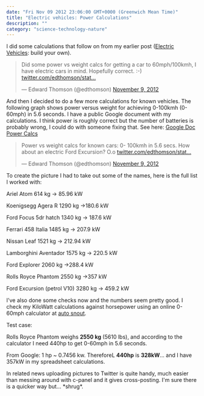 ```yaml
---
date: "Fri Nov 09 2012 23:06:00 GMT+0000 (Greenwich Mean Time)"
title: "Electric vehicles: Power Calculations"
description: ""
category: "science-technology-nature"
---
```

I did some calculations that follow on from my earlier post ([Electric Vehicles](/thoughts/20-science-technology-nature/142-building-an-electric-vehicle "Electric Vehicles: build your own"): build your own).

> Did some power vs weight calcs for getting a car to 60mph/100kmh, I have electric cars in mind. Hopefully correct. :-) [twitter.com/edthomson/stat…](http://t.co/KHFQ6kvH "http://twitter.com/edthomson/status/267039112719118338/photo/1")
> 
> — Edward Thomson (@edthomson) [November 9, 2012](https://twitter.com/edthomson/status/267039112719118338)

And then I decided to do a few more calculations for known vehicles. The following graph shows power versus weight for achieving 0-100kmh (0-60mph) in 5.6 seconds. I have a public Google document with my calculations. I think power is roughly correct but the number of batteries is probably wrong, I could do with someone fixing that. See here: [Google Doc Power Calcs](https://docs.google.com/spreadsheet/ccc?key=0AjEZ66z4j22wdFprMWR6OFdxazZJTVFwdnZHVkFWaFE "Google Docs: Electric Vehicles Power Calcs")

> Power vs weight calcs for known cars: 0- 100kmh in 5.6 secs. How about an electric Ford Excursion? O.o [twitter.com/edthomson/stat…](http://t.co/3Bi8pNwG "http://twitter.com/edthomson/status/267053744150151169/photo/1")
> 
> — Edward Thomson (@edthomson) [November 9, 2012](https://twitter.com/edthomson/status/267053744150151169)

To create the picture I had to take out some of the names, here is the full list I worked with:

Ariel Atom 614 kg -> 85.96 kW

Koenigsegg Agera R 1290 kg ->180.6 kW

Ford Focus 5dr hatch 1340 kg -> 187.6 kW

Ferrari 458 Italia 1485 kg -> 207.9 kW

Nissan Leaf 1521 kg -> 212.94 kW

Lamborghini Aventador 1575 kg -> 220.5 kW

Ford Explorer 2060 kg ->288.4 kW

Rolls Royce Phantom 2550 kg ->357 kW

Ford Excursion (petrol V10) 3280 kg -> 459.2 kW

I've also done some checks now and the numbers seem pretty good. I check my KiloWatt calculations against horsepower using an online 0-60mph calculator at [auto snout](http://www.autosnout.com/0-60-Calculator.php "0-60 calculator").

Test case:

Rolls Royce Phantom weighs **2550 kg** (5610 lbs), and according to the calculator I need 440hp to get 0-60mph in 5.6 seconds.

From Google: 1 hp ~ 0.7456 kw. ThereforeL **440hp** is **328kW**... and I have 357kW in my spreadsheet calculations.

In related news uploading pictures to Twitter is quite handy, much easier than messing around with c-panel and it gives cross-posting. I'm sure there is a quicker way but... \*shrug\*.